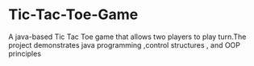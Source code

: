 # Tic-Tac-Toe-Game
A java-based Tic Tac Toe game that allows two players to play turn.The project demonstrates java programming ,control structures , and OOP principles
